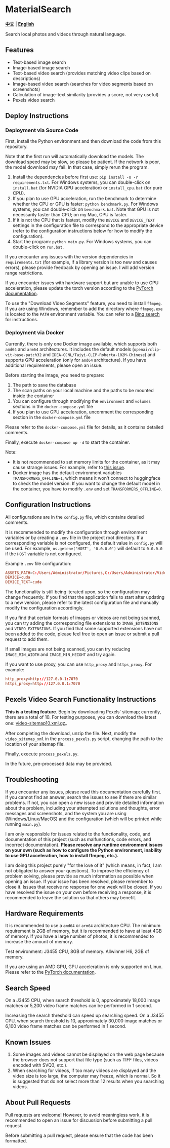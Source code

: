 # MaterialSearch

[**中文**](./README.md) | [**English**](./README_EN.md)

Search local photos and videos through natural language.

## Features

- Text-based image search
- Image-based image search
- Text-based video search (provides matching video clips based on descriptions)
- Image-based video search (searches for video segments based on screenshots)
- Calculation of image-text similarity (provides a score, not very useful)
- Pexels video search

## Deploy Instructions

### Deployment via Source Code

First, install the Python environment and then download the code from this repository.

Note that the first run will automatically download the models. The download speed may be slow, so please be patient. If the network is poor, the model download may fail. In that case, simply rerun the program.

1. Install the dependencies before first use: `pip install -U -r requirements.txt`. For Windows systems, you can double-click on `install.bat` (for NVIDIA GPU acceleration) or `install_cpu.bat` (for pure CPU).
2. If you plan to use GPU acceleration, run the benchmark to determine whether the CPU or GPU is faster: `python benchmark.py`. For Windows systems, you can double-click on `benchmark.bat`. Note that GPU is not necessarily faster than CPU; on my Mac, CPU is faster.
3. If it is not the CPU that is fastest, modify the `DEVICE` and `DEVICE_TEXT` settings in the configuration file to correspond to the appropriate device (refer to the configuration instructions below for how to modify the configuration).
4. Start the program: `python main.py`. For Windows systems, you can double-click on `run.bat`.

If you encounter any issues with the version dependencies in `requirements.txt` (for example, if a library version is too new and causes errors), please provide feedback by opening an issue. I will add version range restrictions.

If you encounter issues with hardware support but are unable to use GPU acceleration, please update the torch version according to the [PyTorch documentation](https://pytorch.org/get-started/locally/).

To use the "Download Video Segments" feature, you need to install `ffmpeg`. If you are using Windows, remember to add the directory where `ffmpeg.exe` is located to the `PATH` environment variable. You can refer to a [Bing search](https://bing.com/search?q=windows+add+path+environment+variable) for instructions.

### Deployment via Docker

Currently, there is only one Docker image available, which supports both `amd64` and `arm64` architectures. It includes the default models (`openai/clip-vit-base-patch32` and `IDEA-CCNL/Taiyi-CLIP-Roberta-102M-Chinese`) and supports GPU acceleration (only for `amd64` architecture). If you have additional requirements, please open an issue.

Before starting the image, you need to prepare:

1. The path to save the database
2. The scan paths on your local machine and the paths to be mounted inside the container
3. You can configure through modifying the `environment` and `volumes` sections in the `docker-compose.yml` file
4. If you plan to use GPU acceleration, uncomment the corresponding section in the `docker-compose.yml` file

Please refer to the `docker-compose.yml` file for details, as it contains detailed comments.

Finally, execute `docker-compose up -d` to start the container.

Note:
- It is not recommended to set memory limits for the container, as it may cause strange issues. For example, refer to [this issue](https://github.com/chn-lee-yumi/MaterialSearch/issues/6).
- Docker image has the default environment variables `TRANSFORMERS_OFFLINE=1`, which means it won't connect to huggingface to check the model version. If you want to change the default model in the container, you have to modify `.env` and set `TRANSFORMERS_OFFLINE=0`.

## Configuration Instructions

All configurations are in the `config.py` file, which contains detailed comments.

It is recommended to modify the configuration through environment variables or by creating a `.env` file in the project root directory. If a corresponding variable is not configured, the default value in `config.py` will be used. For example, `os.getenv('HOST', '0.0.0.0')` will default to `0.0.0.0` if the `HOST` variable is not configured.

Example `.env` file configuration:

```conf
ASSETS_PATH=C:/Users/Administrator/Pictures,C:/Users/Administrator/Videos
DEVICE=cuda
DEVICE_TEXT=cuda
```

The functionality is still being iterated upon, so the configuration may change frequently. If you find that the application fails to start after updating to a new version, please refer to the latest configuration file and manually modify the configuration accordingly.

If you find that certain formats of images or videos are not being scanned, you can try adding the corresponding file extensions to `IMAGE_EXTENSIONS` and `VIDEO_EXTENSIONS`. If you find that some supported extensions have not been added to the code, please feel free to open an issue or submit a pull request to add them.

If small images are not being scanned, you can try reducing `IMAGE_MIN_WIDTH` and `IMAGE_MIN_HEIGHT` and try again.

If you want to use proxy, you can use `http_proxy` and `https_proxy`. For example: 

```conf
http_proxy=http://127.0.0.1:7070
https_proxy=http://127.0.0.1:7070
```

## Pexels Video Search Functionality Instructions

**This is a testing feature**. Begin by downloading Pexels' sitemap; currently, there are a total of 10. For testing purposes, you can download the latest one: [video-sitemap10.xml.gz](https://www.pexels.com/sitemaps/en-US/video-sitemap10.xml.gz)。

After completing the download, unzip the file. Next, modify the `video_sitemap_xml` in the `process_pexels.py` script, changing the path to the location of your sitemap file.

Finally, execute `process_pexels.py`.

In the future, pre-processed data may be provided.

## Troubleshooting

If you encounter any issues, please read this documentation carefully first. If you cannot find an answer, search the issues to see if there are similar problems. If not, you can open a new issue and provide detailed information about the problem, including your attempted solutions and thoughts, error messages and screenshots, and the system you are using (Windows/Linux/MacOS) and the configuration (which will be printed while running `main.py`).

I am only responsible for issues related to the functionality, code, and documentation of this project (such as malfunctions, code errors, and incorrect documentation). **Please resolve any runtime environment issues on your own (such as how to configure the Python environment, inability to use GPU acceleration, how to install ffmpeg, etc.).**

I am doing this project purely "for the love of it" (which means, in fact, I am not obligated to answer your questions). To improve the efficiency of problem solving, please provide as much information as possible when opening an issue. If your issue has been resolved, please remember to close it. Issues that receive no response for one week will be closed. If you have resolved the issue on your own before receiving a response, it is recommended to leave the solution so that others may benefit.

## Hardware Requirements

It is recommended to use a `amd64` or `arm64` architecture CPU. The minimum requirement is 2GB of memory, but it is recommended to have at least 4GB of memory. If you have a large number of photos, it is recommended to increase the amount of memory.

Test environment: J3455 CPU, 8GB of memory. Allwinner H6, 2GB of memory.

If you are using an AMD GPU, GPU acceleration is only supported on Linux. Please refer to the [PyTorch documentation](https://pytorch.org/get-started/locally/).

## Search Speed

On a J3455 CPU, when search threshold is 0, approximately 18,000 image matches or 5,200 video frame matches can be performed in 1 second.

Increasing the search threshold can speed up searching speed. On a J3455 CPU, when search threshold is 10, approximately 30,000 image matches or 6,100 video frame matches can be performed in 1 second.

## Known Issues

1. Some images and videos cannot be displayed on the web page because the browser does not support that file type (such as TIFF files, videos encoded with SVQ3, etc.).
2. When searching for videos, if too many videos are displayed and the video size is too large, the computer may freeze, which is normal. So it is suggested that do not select more than 12 results when you searching videos.

## About Pull Requests

Pull requests are welcome! However, to avoid meaningless work, it is recommended to open an issue for discussion before submitting a pull request.

Before submitting a pull request, please ensure that the code has been formatted.
